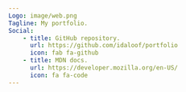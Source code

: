 ```yaml
---
Logo: image/web.png
Tagline: My portfolio.
Social:
    - title: GitHub repository.
      url: https://github.com/idaloof/portfolio
      icon: fab fa-github
    - title: MDN docs.
      url: https://developer.mozilla.org/en-US/
      icon: fa fa-code
---
```

